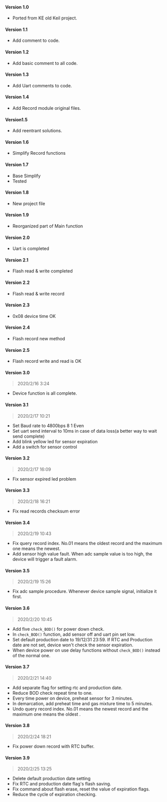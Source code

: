 #### Version 1.0

- Ported from KE old Keil project.

#### Version 1.1

- Add comment to code.

#### Version 1.2

- Add basic comment to all code.

#### Version 1.3

- Add Uart comments to code.

#### Version 1.4

- Add Record module original files.

#### Version1.5

- Add reentrant solutions.

#### Version 1.6

- Simplify Record functions

#### Version 1.7

- Base Simplify 
- Tested

#### Version 1.8 

- New project file

#### Version 1.9

- Reorganized part of Main function 

#### Version 2.0

- Uart is completed

#### Version 2.1

- Flash read & write completed

#### Version 2.2

- Flash read & write record

#### Version 2.3

- 0x08 device time OK

#### Version 2.4

- Flash record new method

#### Version 2.5

- Flash record write and read is OK

#### Version 3.0

> 2020/2/16 3:24

- Device function is all complete. 

#### Version 3.1

> 2020/2/17 10:21

- Set Baud rate to 4800bps 8 1 Even
- Set uart send interval to 10ms in case of data loss(a better way to wait send complete)
- Add blink yellow led for sensor expiration
- Add a switch for sensor control 

#### Version 3.2

> 2020/2/17 16:09

- Fix sensor expired led problem

#### Version 3.3

> 2020/2/18 16:21

- Fix read records checksum error

#### Version 3.4

> 2020/2/19 10:43

- Fix query record index.  No.01 means the oldest record and the maximum one means the newest.  
- Add sensor high value fault. When adc sample value is too high, the device will trigger a fault alarm.

#### Version 3.5

> 2020/2/19 15:26

- Fix adc sample procedure. Whenever device sample signal, initialize it first.

#### Version 3.6

> 2020/2/20 10:45

- Add five `check_BOD()` for power down check.
- In  `check_BOD()` function, add sensor off and uart pin set low.
- Set default production date to 19/12/31 23:59. If RTC and Production date are not set,  device won't check the sensor expiration.
- When device power on use delay functions without `check_BOD()` instead of  the normal one.

#### Version 3.7

> 2020/2/21 14:40

- Add separate flag for setting rtc and production date.
- Reduce BOD check repeat time to one.
- Every time power on device, preheat sensor for 3 minutes.
- In demarcation, add preheat time and gas mixture time to 5 minutes.
- Undo query record index.  No.01 means the newest record and the maximum one means the oldest . 

#### Version 3.8

> 2020/2/24 18:21

- Fix power down record with RTC buffer.

#### Version 3.9

> 2020/2/25 13:25

- Delete default production date setting
- Fix RTC and production date flag's flash saving.
- Fix command about flash erase, reset the value of expiration flags.
- Reduce the cycle of expiration checking.

